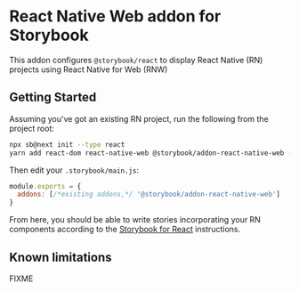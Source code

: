 # React Native Web addon for Storybook

This addon configures `@storybook/react` to display React Native (RN) projects using React Native for Web (RNW)

## Getting Started

Assuming you've got an existing RN project, run the following from the project root:

```sh
npx sb@next init --type react
yarn add react-dom react-native-web @storybook/addon-react-native-web --dev
```

Then edit your `.storybook/main.js`:

```js
module.exports = {
  addons: [/*existing addons,*/ '@storybook/addon-react-native-web']
}
```

From here, you should be able to write stories incorporating your RN components according to
the [Storybook for React](https://storybook.js.org/docs/react/get-started/introduction) instructions.

## Known limitations

FIXME